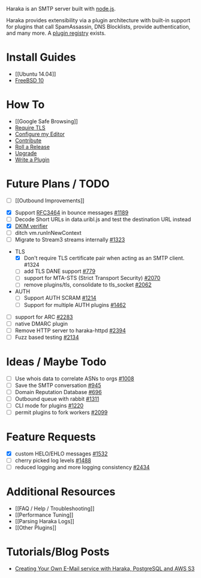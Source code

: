 Haraka is an SMTP server built with [node.js](http://nodejs.org/).

Haraka provides extensibility via a plugin architecture with built-in support for plugins that call SpamAssassin, DNS Blocklists, provide authentication, and many more. A [plugin registry](https://github.com/haraka/Haraka/blob/master/Plugins.md) exists.

# Install Guides

* [[Ubuntu 14.04]]
* [FreeBSD 10](http://www.tnpi.net/wiki/MT6_SMTP)

# How To
* [[Google Safe Browsing]]
* [Require TLS](Setting-up-TLS-with-CA-certificates)
* [Configure my Editor](https://github.com/haraka/Haraka/wiki/Editor-Settings)
* [Contribute](Contributing)
* [Roll a Release](Release-Process)
* [Upgrade](Upgrade)
* [Write a Plugin](Write-a-Plugin)

# Future Plans / TODO
* [ ] [[Outbound Improvements]]
- [x] Support [RFC3464](http://tools.ietf.org/html/rfc3464) in bounce messages [#1189](https://github.com/haraka/Haraka/issues/1189)
- [ ] Decode Short URLs in data.uribl.js and test the destination URL instead
- [x] [DKIM verifier](https://github.com/haraka/Haraka/blob/master/plugins/dkim_verify.js)
- [ ] ditch vm.runInNewContext
- [ ] Migrate to Stream3 streams internally [#1323](https://github.com/haraka/Haraka/issues/1323)
- TLS
    - [X] Don't require TLS certificate pair when acting as an SMTP client. #1324
    - [ ] add TLS DANE support [#779](https://github.com/haraka/Haraka/issues/779)
    - [ ] support for MTA-STS (Strict Transport Security) [#2070](https://github.com/haraka/Haraka/issues/2070)
    - [ ] remove plugins/tls, consolidate to tls_socket [#2062](https://github.com/haraka/Haraka/issues/2062)
- AUTH
    - [ ] Support AUTH SCRAM [#1214](https://github.com/haraka/Haraka/issues/1214)
    - [ ] Support for multiple AUTH plugins [#1462](https://github.com/haraka/Haraka/issues/1462)
- [ ] support for ARC [#2283](https://github.com/haraka/Haraka/issues/2283)
- [ ] native DMARC plugin
- [ ] Remove HTTP server to haraka-httpd [#2394](https://github.com/haraka/Haraka/issues/2394)
- [ ] Fuzz based testing [#2134](https://github.com/haraka/Haraka/issues/2134)

# Ideas / Maybe Todo
- [ ] Use whois data to correlate ASNs to orgs [#1008](https://github.com/haraka/Haraka/issues/1008)
- [ ] Save the SMTP conversation [#945](https://github.com/haraka/Haraka/issues/945)
- [ ] Domain Reputation Database [#696](https://github.com/haraka/Haraka/issues/696)
- [ ] Outbound queue with rabbit [#1311](https://github.com/haraka/Haraka/issues/1311)
- [ ] CLI mode for plugins [#1220](https://github.com/haraka/Haraka/issues/1220)
- [ ] permit plugins to fork workers [#2099](https://github.com/haraka/Haraka/issues/2099)

# Feature Requests

- [x] custom HELO/EHLO messages [#1532](https://github.com/haraka/Haraka/issues/1532)
- [ ] cherry picked log levels [#1488](https://github.com/haraka/Haraka/issues/1488)
- [ ] reduced logging and more logging consistency [#2434](/haraka/Haraka/issues/2434)

# Additional Resources
* [[FAQ / Help / Troubleshooting]]
* [[Performance Tuning]]
* [[Parsing Haraka Logs]]
* [[Other Plugins]]

# Tutorials/Blog Posts
* [Creating Your Own E-Mail service with Haraka, PostgreSQL and AWS S3](http://thihara.github.io/Creating-E-Mail-Service-with-Haraka/)